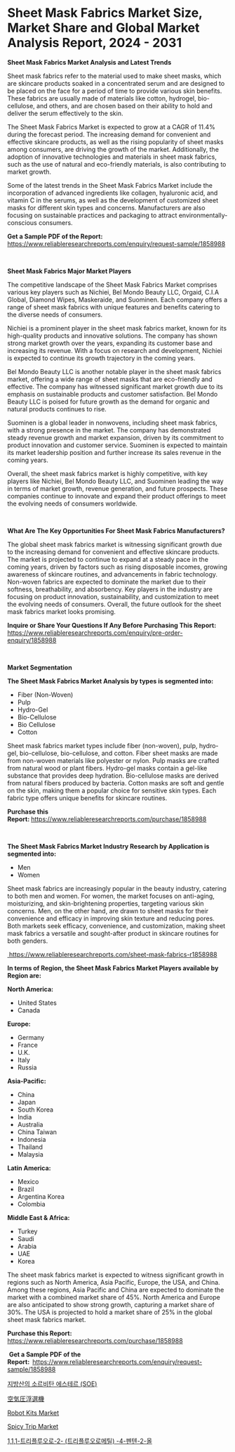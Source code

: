 <p><h1>Sheet Mask Fabrics Market Size, Market Share and Global Market Analysis Report, 2024 - 2031</h1></p><p><strong>Sheet Mask Fabrics Market Analysis and Latest Trends</strong></p>
<p><p>Sheet mask fabrics refer to the material used to make sheet masks, which are skincare products soaked in a concentrated serum and are designed to be placed on the face for a period of time to provide various skin benefits. These fabrics are usually made of materials like cotton, hydrogel, bio-cellulose, and others, and are chosen based on their ability to hold and deliver the serum effectively to the skin.</p><p>The Sheet Mask Fabrics Market is expected to grow at a CAGR of 11.4% during the forecast period. The increasing demand for convenient and effective skincare products, as well as the rising popularity of sheet masks among consumers, are driving the growth of the market. Additionally, the adoption of innovative technologies and materials in sheet mask fabrics, such as the use of natural and eco-friendly materials, is also contributing to market growth.</p><p>Some of the latest trends in the Sheet Mask Fabrics Market include the incorporation of advanced ingredients like collagen, hyaluronic acid, and vitamin C in the serums, as well as the development of customized sheet masks for different skin types and concerns. Manufacturers are also focusing on sustainable practices and packaging to attract environmentally-conscious consumers.</p></p>
<p><strong>Get a Sample PDF of the Report:&nbsp;</strong> <a href="https://www.reliableresearchreports.com/enquiry/request-sample/1858988">https://www.reliableresearchreports.com/enquiry/request-sample/1858988</a></p>
<p>&nbsp;</p>
<p><strong>Sheet Mask Fabrics Major Market Players</strong></p>
<p><p>The competitive landscape of the Sheet Mask Fabrics Market comprises various key players such as Nichiei, Bel Mondo Beauty LLC, Orgaid, C.I.A Global, Diamond Wipes, Maskeraide, and Suominen. Each company offers a range of sheet mask fabrics with unique features and benefits catering to the diverse needs of consumers.</p><p>Nichiei is a prominent player in the sheet mask fabrics market, known for its high-quality products and innovative solutions. The company has shown strong market growth over the years, expanding its customer base and increasing its revenue. With a focus on research and development, Nichiei is expected to continue its growth trajectory in the coming years.</p><p>Bel Mondo Beauty LLC is another notable player in the sheet mask fabrics market, offering a wide range of sheet masks that are eco-friendly and effective. The company has witnessed significant market growth due to its emphasis on sustainable products and customer satisfaction. Bel Mondo Beauty LLC is poised for future growth as the demand for organic and natural products continues to rise.</p><p>Suominen is a global leader in nonwovens, including sheet mask fabrics, with a strong presence in the market. The company has demonstrated steady revenue growth and market expansion, driven by its commitment to product innovation and customer service. Suominen is expected to maintain its market leadership position and further increase its sales revenue in the coming years.</p><p>Overall, the sheet mask fabrics market is highly competitive, with key players like Nichiei, Bel Mondo Beauty LLC, and Suominen leading the way in terms of market growth, revenue generation, and future prospects. These companies continue to innovate and expand their product offerings to meet the evolving needs of consumers worldwide.</p></p>
<p>&nbsp;</p>
<p><strong>What Are The Key Opportunities For Sheet Mask Fabrics Manufacturers?</strong></p>
<p><p>The global sheet mask fabrics market is witnessing significant growth due to the increasing demand for convenient and effective skincare products. The market is projected to continue to expand at a steady pace in the coming years, driven by factors such as rising disposable incomes, growing awareness of skincare routines, and advancements in fabric technology. Non-woven fabrics are expected to dominate the market due to their softness, breathability, and absorbency. Key players in the industry are focusing on product innovation, sustainability, and customization to meet the evolving needs of consumers. Overall, the future outlook for the sheet mask fabrics market looks promising.</p></p>
<p><strong>Inquire or Share Your Questions If Any Before Purchasing This Report:</strong> <a href="https://www.reliableresearchreports.com/enquiry/pre-order-enquiry/1858988">https://www.reliableresearchreports.com/enquiry/pre-order-enquiry/1858988</a></p>
<p>&nbsp;</p>
<p><strong>Market Segmentation</strong></p>
<p><strong>The Sheet Mask Fabrics Market Analysis by types is segmented into:</strong></p>
<p><ul><li>Fiber (Non-Woven)</li><li>Pulp</li><li>Hydro-Gel</li><li>Bio-Cellulose</li><li>Bio Cellulose</li><li>Cotton</li></ul></p>
<p><p>Sheet mask fabrics market types include fiber (non-woven), pulp, hydro-gel, bio-cellulose, bio-cellulose, and cotton. Fiber sheet masks are made from non-woven materials like polyester or nylon. Pulp masks are crafted from natural wood or plant fibers. Hydro-gel masks contain a gel-like substance that provides deep hydration. Bio-cellulose masks are derived from natural fibers produced by bacteria. Cotton masks are soft and gentle on the skin, making them a popular choice for sensitive skin types. Each fabric type offers unique benefits for skincare routines.</p></p>
<p><strong>Purchase this Report:&nbsp;</strong><a href="https://www.reliableresearchreports.com/purchase/1858988">https://www.reliableresearchreports.com/purchase/1858988</a></p>
<p>&nbsp;</p>
<p><strong>The Sheet Mask Fabrics Market Industry Research by Application is segmented into:</strong></p>
<p><ul><li>Men</li><li>Women</li></ul></p>
<p><p>Sheet mask fabrics are increasingly popular in the beauty industry, catering to both men and women. For women, the market focuses on anti-aging, moisturizing, and skin-brightening properties, targeting various skin concerns. Men, on the other hand, are drawn to sheet masks for their convenience and efficacy in improving skin texture and reducing pores. Both markets seek efficacy, convenience, and customization, making sheet mask fabrics a versatile and sought-after product in skincare routines for both genders.</p></p>
<p><a href="https://www.reliableresearchreports.com/sheet-mask-fabrics-r1858988">&nbsp;https://www.reliableresearchreports.com/sheet-mask-fabrics-r1858988</a></p>
<p><strong>In terms of Region, the Sheet Mask Fabrics Market Players available by Region are:</strong></p>
<p>
    <p> <strong> North America: </strong>
        <ul>
            <li>United States</li>
            <li>Canada</li>
        </ul>
        </p> 
    <p> <strong> Europe: </strong>
        <ul>
            <li>Germany</li>
            <li>France</li>
            <li>U.K.</li>
            <li>Italy</li>
            <li>Russia</li>
        </ul>
        </p> 
    <p> <strong> Asia-Pacific: </strong>
        <ul>
            <li>China</li>
            <li>Japan</li>
            <li>South Korea</li>
            <li>India</li>
            <li>Australia</li>
            <li>China Taiwan</li>
            <li>Indonesia</li>
            <li>Thailand</li>
            <li>Malaysia</li>
        </ul>
        </p> 
    <p> <strong> Latin America: </strong>
        <ul>
            <li>Mexico</li>
            <li>Brazil</li>
            <li>Argentina Korea</li>
            <li>Colombia</li>
        </ul>
        </p> 
    <p> <strong> Middle East & Africa: </strong>
        <ul>
            <li>Turkey</li>
            <li>Saudi</li>
            <li>Arabia</li>
            <li>UAE</li>
            <li>Korea</li>
        </ul>
    </p>
    </p>
<p><p>The sheet mask fabrics market is expected to witness significant growth in regions such as North America, Asia Pacific, Europe, the USA, and China. Among these regions, Asia Pacific and China are expected to dominate the market with a combined market share of 45%. North America and Europe are also anticipated to show strong growth, capturing a market share of 30%. The USA is projected to hold a market share of 25% in the global sheet mask fabrics market.</p></p>
<p><strong>Purchase this Report: </strong><a href="https://www.reliableresearchreports.com/purchase/1858988">https://www.reliableresearchreports.com/purchase/1858988</a></p>
<p>&nbsp;<strong>Get a Sample PDF of the Report:&nbsp;&nbsp;</strong><a href="https://www.reliableresearchreports.com/enquiry/request-sample/1858988">https://www.reliableresearchreports.com/enquiry/request-sample/1858988</a></p>
<p><strong></strong></p>
<p><p><a href="https://github.com/apple8975768/Market-Research-Report-List-1/blob/main/8407381153888.md">지방산의 소르비탄 에스테르 (SOE)</a></p><p><a href="https://github.com/DanykaKilback/Market-Research-Report-List-1/blob/main/5185417145536.md">空気圧浮選機</a></p><p><a href="https://github.com/mooaaztarek/Market-Research-Report-List-1/blob/main/robot-kits-market.md">Robot Kits Market</a></p><p><a href="https://github.com/liliskanaya73/Market-Research-Report-List-1/blob/main/spicy-trip-market.md">Spicy Trip Market</a></p><p><a href="https://github.com/hzumrdvas204296/Market-Research-Report-List-2/blob/main/5012633153889.md">1,1,1-트리플루오로-2- (트리플루오로메틸) -4-펜텐-2-올</a></p></p>
